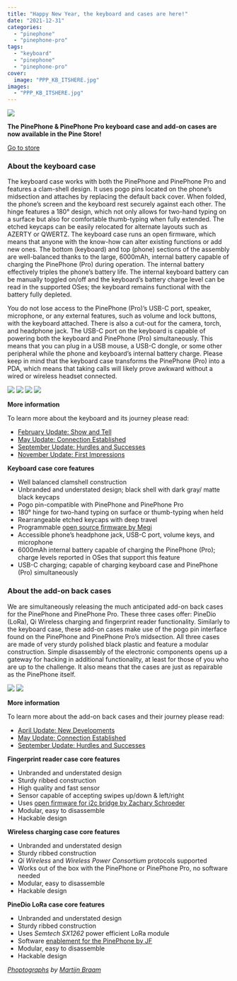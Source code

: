 ```yaml
---
title: "Happy New Year, the keyboard and cases are here!"
date: "2021-12-31"
categories: 
  - "pinephone"
  - "pinephone-pro"
tags: 
  - "keyboard"
  - "pinephone"
  - "pinephone-pro"
cover: 
  image: "PPP_KB_ITSHERE.jpg"
images:
  - "PPP_KB_ITSHERE.jpg"
---
```


![](/blog/images/PPP_KB_ITSHERE.jpg)

**The PinePhone & PinePhone Pro keyboard case and add-on cases are now available in the Pine Store!**

[Go to store](https://pine64.com/product-category/smartphone-accessories/)

### About the keyboard case

The keyboard case works with both the PinePhone and PinePhone Pro and features a clam-shell design. It uses pogo pins located on the phone’s midsection and attaches by replacing the default back cover. When folded, the phone’s screen and the keyboard rest securely against each other. The hinge features a 180° design, which not only allows for two-hand typing on a surface but also for comfortable thumb-typing when fully extended. The etched keycaps can be easily relocated for alternate layouts such as AZERTY or QWERTZ. The keyboard case runs an open firmware, which means that anyone with the know-how can alter existing functions or add new ones. The bottom (keyboard) and top (phone) sections of the assembly are well-balanced thanks to the large, 6000mAh, internal battery capable of charging the PinePhone (Pro) during operation. The internal battery effectively triples the phone’s battery life. The internal keyboard battery can be manually toggled on/off and the keyboard’s battery charge level can be read in the supported OSes; the keyboard remains functional with the battery fully depleted.

You do not lose access to the PinePhone (Pro)’s USB-C port, speaker, microphone, or any external features, such as volume and lock buttons, with the keyboard attached. There is also a cut-out for the camera, torch, and headphone jack. The USB-C port on the keyboard is capable of powering both the keyboard and PinePhone (Pro) simultaneously. This means that you can plug in a USB mouse, a USB-C dongle, or some other peripheral while the phone and keyboard’s internal battery charge. Please keep in mind that the keyboard case transforms the PinePhone (Pro) into a PDA, which means that taking calls will likely prove awkward without a wired or wireless headset connected. 

![](/blog/images/PP_KB_TOP-1024x576.jpg) ![](/blog/images/PP_KB_Front-1024x576.jpg) ![](/blog/images/PP_KB_SIDE-1024x576.jpg) ![](/blog/images/PP_KB_CLOSED-1024x576.jpg)

**More information**

To learn more about the keyboard and its journey please read:

- [February Update: Show and Tell](https://www.pine64.org/2021/02/15/february-update-show-and-tell/)
- [May Update: Connection Established](https://www.pine64.org/2021/05/15/may-update-connection-established/)
- [September Update: Hurdles and Successes](https://www.pine64.org/2021/09/15/september-update-hurdles-and-successes/)
- [November Update: First Impressions](https://www.pine64.org/2021/11/15/november-update-first-impressions/)

**Keyboard case core features**

- Well balanced clamshell construction 
- Unbranded and understated design; black shell with dark gray/ matte black keycaps 
- Pogo pin-compatible with PinePhone and PinePhone Pro
- 180° hinge for two-hand typing on surface or thumb-typing when held
- Rearrangeable etched keycaps with deep travel
- Programmable [open source firmware by Megi](https://xnux.eu/log/#037)
- Accessible phone’s headphone jack, USB-C port, volume keys, and microphone
- 6000mAh internal battery capable of charging the PinePhone (Pro); charge levels reported in OSes that support this feature
- USB-C charging; capable of charging keyboard case and PinePhone (Pro) simultaneously 

### About the add-on back cases

We are simultaneously releasing the much anticipated add-on back cases for the PinePhone and PinePhone Pro. These three cases offer: PineDio (LoRa), Qi Wireless charging and fingerprint reader functionality. Similarly to the keyboard case, these add-on cases make use of the pogo pin interface found on the PinePhone and PinePhone Pro’s midsection. All three cases are made of very sturdy polished black plastic and feature a modular construction. Simple disassembly of the electronic components opens up a gateway for hacking in additional functionality, at least for those of you who are up to the challenge. It also means that the cases are just as repairable as the PinePhone itself.

![](/blog/images/back-cases-1-1024x683.jpg) ![](/blog/images/Back-cases-2-1024x683.jpg)

**More information**

To learn more about the add-on back cases and their journey please read:

- [April Update: New Developments](https://www.pine64.org/2021/04/15/april-update-new-developments/)
- [May Update: Connection Established](https://www.pine64.org/2021/05/15/may-update-connection-established/)
- [September Update: Hurdles and Successes](https://www.pine64.org/2021/09/15/september-update-hurdles-and-successes/)

**Fingerprint reader case core features**

- Unbranded and understated design
- Sturdy ribbed construction
- High quality and fast sensor
- Sensor capable of accepting swipes up/down & left/right
- Uses [open firmware for i2c bridge by Zachary Schroeder](https://github.com/zschroeder6212)
- Modular, easy to disassemble
- Hackable design

**Wireless charging case core features**

- Unbranded and understated design
- Sturdy ribbed construction
- _Qi Wireless_ and _Wireless Power Consortium_ protocols supported
- Works out of the box with the PinePhone or PinePhone Pro, no software needed
- Modular, easy to disassemble
- Hackable design

**PineDio LoRa case core features**

- Unbranded and understated design
- Sturdy ribbed construction
- Uses _Semtech SX1262_ power efficient LoRa module
- Software [enablement for the PinePhone by JF](https://twitter.com/codingfield) 
- Modular, easy to disassemble
- Hackable design

_[Phoptographs](https://pictures.brixit.nl/album/9e640c91-8ee4-4112-b6a1-83d6901e8e31) by [Martijn Braam](https://twitter.com/braam_martijn)_
